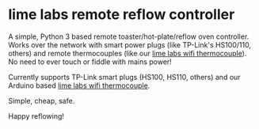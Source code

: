 # lime labs remote reflow controller
A simple, Python 3 based remote toaster/hot-plate/reflow oven controller. Works over the network with smart power plugs (like TP-Link's HS100/110, others) and remote thermocouples (like our [lime labs wifi thermocouple](https://github.com/lime-labs/lime-labs-wifi-thermocouple)). No need to ever touch or fiddle with mains power!

Currently supports TP-Link smart plugs (HS100, HS110, others) and our Arduino based [lime labs wifi thermocouple](https://github.com/lime-labs/lime-labs-wifi-thermocouple).

Simple, cheap, safe.

Happy reflowing!
